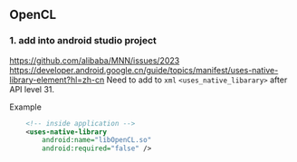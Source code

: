## OpenCL

### 1. add into android studio project
https://github.com/alibaba/MNN/issues/2023
https://developer.android.google.cn/guide/topics/manifest/uses-native-library-element?hl=zh-cn
Need to add to `xml` `<uses_native_libarary>` after API level 31.

Example
```xml
    <!-- inside application -->
    <uses-native-library
        android:name="libOpenCL.so"
        android:required="false" />
```